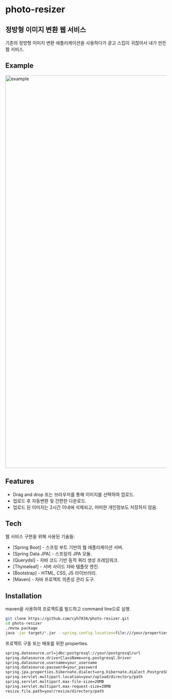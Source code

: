 # photo-resizer
## 정방형 이미지 변환 웹 서비스

기존의 정방형 이미지 변환 애플리케이션을 사용하다가 광고 스킵이 귀찮아서 내가 만든 웹 서비스.

## Example

<img width="1226" alt="example" src="https://user-images.githubusercontent.com/48938462/182008871-de37a020-630b-4cdd-bed6-96df2d65aa45.png">

## Features

- Drag and drop 또는 브라우저를 통해 이미지를 선택하여 업로드.
- 업로드 후 자동변환 및 간편한 다운로드.
- 업로드 된 이미지는 2시간 이내에 삭제되고, 어떠한 개인정보도 저장하지 않음.

## Tech

웹 서비스 구현을 위해 사용된 기술들:

- [Spring Boot] - 스프링 부트 기반의 웹 애플리케이션 서버.
- [Spring Data JPA] - 스프링의 JPA 모듈.
- [Querydsl] - 자바 코드 기반 동적 쿼리 생성 프레임워크.
- [Thymeleaf] - 서버 사이드 자바 템플릿 엔진.
- [Bootstrap] - HTML, CSS, JS 라이브러리.
- [Maven] - 자바 프로젝트 의존성 관리 도구.

## Installation

maven을 사용하여 프로젝트를 빌드하고 command line으로 실행.
```sh
git clone https://github.com/cyh7834/photo-resizer.git
cd photo-resizer
./mvnw package
java -jar target/*.jar --spring.config.location=file:///your/properties/file/path
```

프로젝트 구동 또는 배포를 위한 properties. <br/>
```sh
spring.datasource.url=jdbc:postgresql://your/postgresql/url
spring.datasource.driverClassName=org.postgresql.Driver
spring.datasource.username=your_username
spring.datasource.password=your_password
spring.jpa.properties.hibernate.dialect=org.hibernate.dialect.PostgreSQLDialect
spring.servlet.multipart.location=your/upload/directory/path
spring.servlet.multipart.max-file-size=20MB
spring.servlet.multipart.max-request-size=20MB
resize.file.path=your/resize/directory/path
```
